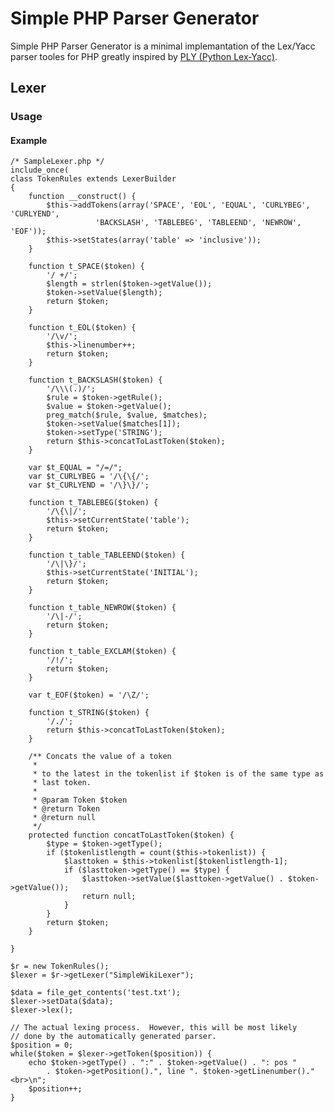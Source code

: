 # Simple PHP Parser Generator

Simple PHP Parser Generator is a minimal implemantation of the Lex/Yacc parser tooles for PHP greatly inspired by [PLY (Python Lex-Yacc)](http://www.dabeaz.com/ply/).

## Lexer

### Usage

#### Example

    /* SampleLexer.php */
    include_once(
    class TokenRules extends LexerBuilder
    {
        function __construct() {
        	$this->addTokens(array('SPACE', 'EOL', 'EQUAL', 'CURLYBEG', 'CURLYEND', 
	       		       'BACKSLASH', 'TABLEBEG', 'TABLEEND', 'NEWROW', 'EOF'));
           	$this->setStates(array('table' => 'inclusive'));
        }

        function t_SPACE($token) {
        	'/ +/';
        	$length = strlen($token->getValue());
        	$token->setValue($length);
        	return $token;
        }

        function t_EOL($token) {
        	'/\v/';
        	$this->linenumber++;
        	return $token;
        }

        function t_BACKSLASH($token) {
        	'/\\\(.)/';
        	$rule = $token->getRule();
        	$value = $token->getValue();
        	preg_match($rule, $value, $matches);
        	$token->setValue($matches[1]);
        	$token->setType('STRING');
        	return $this->concatToLastToken($token);
        }

        var $t_EQUAL = "/=/";
        var $t_CURLYBEG = '/\{\{/';
        var $t_CURLYEND = '/\}\}/';

        function t_TABLEBEG($token) {
        	'/\{\|/';
        	$this->setCurrentState('table');
        	return $token;
        }

        function t_table_TABLEEND($token) {
        	'/\|\}/';
        	$this->setCurrentState('INITIAL');
        	return $token;
        }

        function t_table_NEWROW($token) {
        	'/\|-/';
        	return $token;
        }

        function t_table_EXCLAM($token) {
        	'/!/';
        	return $token;
        }

        var t_EOF($token) = '/\Z/';

        function t_STRING($token) {
        	'/./';
        	return $this->concatToLastToken($token);
        }

        /** Concats the value of a token 
         *
         * to the latest in the tokenlist if $token is of the same type as
         * last token.
         *
         * @param Token $token
         * @return Token
         * @return null
         */
        protected function concatToLastToken($token) {
        	$type = $token->getType();
        	if ($tokenlistlength = count($this->tokenlist)) {
        	    $lasttoken = $this->tokenlist[$tokenlistlength-1];
        	    if ($lasttoken->getType() == $type) {
            		$lasttoken->setValue($lasttoken->getValue() . $token->getValue());
            		return null;
        	    }
        	}
        	return $token;
        }

    }

    $r = new TokenRules();
    $lexer = $r->getLexer("SimpleWikiLexer");

    $data = file_get_contents('test.txt');
    $lexer->setData($data);
    $lexer->lex();

    // The actual lexing process.  However, this will be most likely 
    // done by the automatically generated parser.
    $position = 0;
    while($token = $lexer->getToken($position)) {
        echo $token->getType() . ":" . $token->getValue() . ": pos " 
            . $token->getPosition().", line ". $token->getLinenumber()."<br>\n";
        $position++;
    }
